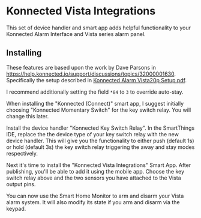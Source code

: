 # Konnected Vista Integrations

This set of device handler and smart app adds helpful functionality to your Konnected Alarm Interface and Vista series alarm panel.

## Installing

These features are based upon the work by Dave Parsons in https://help.konnected.io/support/discussions/topics/32000001630. 
Specifically the setup described in [Konnected Alarm Vista20p Setup.pdf](https://help.konnected.io/helpdesk/attachments/32004430083).

I recommend additionally setting the field `*84` to `3` to override auto-stay.

When installing the "Konnected (Connect)" smart app, I suggest initially choosing "Konnected Momentary Switch" for the key switch relay. You will change this later. 

Install the device handler "Konnected Key Switch Relay". In the SmartThings IDE, replace the the device type of your key switch relay with the new device handler. This will give you the functionality to either push (default 1s) or hold (default 3s) the key switch relay triggering the away and stay modes respectively.

Next it's time to install the "Konnected Vista Integrations" Smart App. After publishing, you'll be able to add it using the mobile app. Choose the key switch relay above and the two sensors you have attached to the Vista output pins.

You can now use the Smart Home Monitor to arm and disarm your Vista alarm system. It will also modify its state if you arm and disarm via the keypad.
